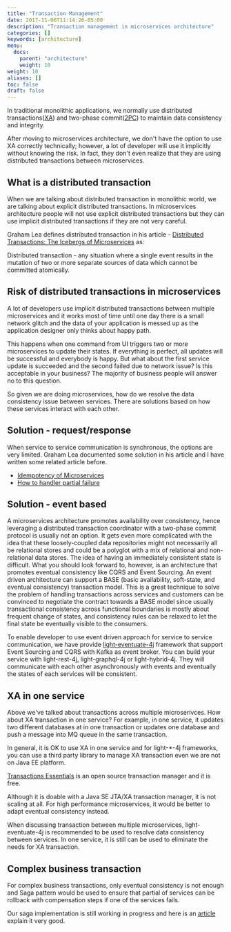```yaml
---
title: "Transaction Management"
date: 2017-11-06T11:14:26-05:00
description: "Transaction management in microservices architecture"
categories: []
keywords: [architecture]
menu:
  docs:
    parent: "architecture"
    weight: 10
weight: 10
aliases: []
toc: false
draft: false
---
```


In traditional monolithic applications, we normally use distributed transactions([XA](https://en.wikipedia.org/wiki/X/Open_XA))
and two-phase commit([2PC](https://en.wikipedia.org/wiki/Two-phase_commit_protocol)) 
to maintain data consistency and integrity.

After moving to microservices architecture, we don't have the option to use 
XA correctly technically; however, a lot of developer will use it implicitly 
without knowing the risk. In fact, they don't even realize that they are using 
distributed transactions between microservices.

## What is a distributed transaction

When we are talking about distributed transaction in monolithic world, we are 
talking about explicit distributed transactions. In microservices architecture
people will not use explicit distributed transactions but they can use implicit
distributed transactions if they are not very careful.

Graham Lea defines distributed transaction in his article - [Distributed Transactions: The Icebergs of Microservices](http://www.grahamlea.com/2016/08/distributed-transactions-microservices-icebergs/)
as: 

Distributed transaction - any situation where a single event results in the 
mutation of two or more separate sources of data which cannot be committed 
atomically.

## Risk of distributed transactions in microservices

A lot of developers use implicit distributed transactions between multiple
microservices and it works most of time until one day there is a small network
glitch and the data of your application is messed up as the application designer
only thinks about happy path. 

This happens when one command from UI triggers two or more microservices to
update their states. If everything is perfect, all updates will be successful
and everybody is happy. But what about the first service update is succeeded and
the second failed due to network issue? Is this acceptable in your business? The
majority of business people will answer no to this question.

So given we are doing microservices, how do we resolve the data consistency issue
between services. There are solutions based on how these services interact with
each other. 


## Solution - request/response 

When service to service communication is synchronous, the options are very limited.
Graham Lea documented some solution in his article and I have written some related
article before. 

- [Idempotency of Microservices][]
- [How to handler partial failure][] 

## Solution - event based

A microservices architecture promotes availability over consistency, hence leveraging 
a distributed transaction coordinator with a two-phase commit protocol is usually not
an option. It gets even more complicated with the idea that these loosely-coupled data 
repositories might not necessarily all be relational stores and could be a polyglot 
with a mix of relational and non-relational data stores. The idea of having an immediately 
consistent state is difficult. What you should look forward to, however, is an architecture 
that promotes eventual consistency like CQRS and Event Sourcing. An event driven architecture 
can support a BASE (basic availability, soft-state, and eventual consistency) transaction 
model. This is a great technique to solve the problem of handling transactions across 
services and customers can be convinced to negotiate the contract towards a BASE model since 
usually transactional consistency across functional boundaries is mostly about frequent 
change of states, and consistency rules can be relaxed to let the final state be eventually 
visible to the consumers.

To enable developer to use event driven approach for service to service communication, we
have provide [light-eventuate-4j](https://github.com/networknt/light-eventuate-4j) framework 
that support Event Sourcing and CQRS with Kafka as event broker. You can build your service
with light-rest-4j, light-graphql-4j or light-hybrid-4j. They will communicate with each
other asynchronously with events and eventually the states of each services will be consistent.

## XA in one service

Above we've talked about transactions across multiple microserivces. How about XA transaction
in one service? For example, in one service, it updates two different databases at in one
transaction or updates one database and push a message into MQ queue in the same transaction.

In general, it is OK to use XA in one service and for light-*-4j frameworks, you can use a
third party library to manage XA transaction even we are not on Java EE platform. 

[Transactions Essentials](https://www.atomikos.com/Main/TransactionsEssentials)
is an open source transaction manager and it is free. 

Although it is doable with a Java SE JTA/XA transaction manager, it is not scaling at all.
For high performance microservices, it would be better to adapt eventual consistency instead. 

When discussing transaction between multiple microservices, light-eventuate-4j is recommended
to be used to resolve data consistency between services. In one service, it is still can be
used to eliminate the needs for XA transaction. 

## Complex business transaction

For complex business transactions, only eventual consistency is not enough and Saga pattern
would be used to ensure that partial of services can be rollback with compensation steps if one
of the services fails. 

Our saga implementation is still working in progress and here is an [article](https://blog.bernd-ruecker.com/saga-how-to-implement-complex-business-transactions-without-two-phase-commit-e00aa41a1b1b) 
explain it very good.

[Idempotency of Microservices]: /design/idempotency/
[How to handler partial failure]: /design/partial-failure/
